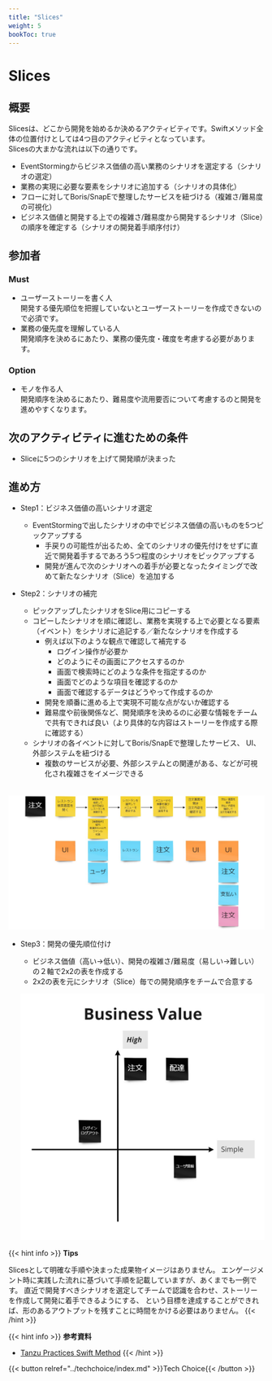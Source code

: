 ```yaml
---
title: "Slices"
weight: 5
bookToc: true
---
```


# Slices

## 概要

Slicesは、どこから開発を始めるか決めるアクティビティです。Swiftメソッド全体の位置付けとしては4つ目のアクティビティとなっています。  
Slicesの大まかな流れは以下の通りです。
- EventStormingからビジネス価値の高い業務のシナリオを選定する（シナリオの選定）
- 業務の実現に必要な要素をシナリオに追加する（シナリオの具体化）
- フローに対してBoris/SnapEで整理したサービスを紐づける（複雑さ/難易度の可視化）
- ビジネス価値と開発する上での複雑さ/難易度から開発するシナリオ（Slice）の順序を確定する（シナリオの開発着手順序付け）

## 参加者

### Must
- ユーザーストーリーを書く人  
  開発する優先順位を把握していないとユーザーストーリーを作成できないので必須です。
- 業務の優先度を理解している人  
  開発順序を決めるにあたり、業務の優先度・確度を考慮する必要があります。
### Option
- モノを作る人  
  開発順序を決めるにあたり、難易度や流用要否について考慮するのと開発を進めやすくなります。

## 次のアクティビティに進むための条件

- Sliceに5つのシナリオを上げて開発順が決まった

## 進め方

- Step1：ビジネス価値の高いシナリオ選定
  - EventStormingで出したシナリオの中でビジネス価値の高いものを5つピックアップする
    - 手戻りの可能性が出るため、全てのシナリオの優先付けをせずに直近で開発着手するであろう5つ程度のシナリオをピックアップする
    - 開発が進んで次のシナリオへの着手が必要となったタイミングで改めて新たなシナリオ（Slice）を追加する

- Step2：シナリオの補完
  - ピックアップしたシナリオをSlice用にコピーする
  - コピーしたシナリオを順に確認し、業務を実現する上で必要となる要素（イベント）をシナリオに追記する／新たなシナリオを作成する
    - 例えば以下のような観点で確認して補完する
      - ログイン操作が必要か
      - どのようにその画面にアクセスするのか
      - 画面で検索時にどのような条件を指定するのか
      - 画面でどのような項目を確認するのか
      - 画面で確認するデータはどうやって作成するのか
    - 開発を順番に進める上で実現不可能な点がないか確認する
    - 難易度や前後関係など、開発順序を決めるのに必要な情報をチームで共有できれば良い（より具体的な内容はストーリーを作成する際に確認する）
  - シナリオの各イベントに対してBoris/SnapEで整理したサービス、 UI、外部システムを紐づける
    - 複数のサービスが必要、外部システムとの関連がある、などが可視化され複雑さをイメージできる

　![slice1](SliceSample.jpg)

- Step3：開発の優先順位付け
  - ビジネス価値（高い→低い）、開発の複雑さ/難易度（易しい→難しい）の２軸で2x2の表を作成する
  - 2x2の表を元にシナリオ（Slice）毎での開発順序をチームで合意する
 
  ![2x2](BusinessValueSample.jpg)

{{< hint info >}}
**Tips**

Slicesとして明確な手順や決まった成果物イメージはありません。
エンゲージメント時に実践した流れに基づいて手順を記載していますが、あくまでも一例です。
直近で開発すべきシナリオを選定してチームで認識を合わせ、ストーリーを作成して開発に着手できるようにする、
という目標を達成することができれば、形のあるアウトプットを残すことに時間をかける必要はありません。
{{< /hint >}}

{{< hint info >}}
**参考資料**
- [Tanzu Practices Swift Method](https://tanzu.vmware.com/developer/practices/swift-method/)
{{< /hint >}}

{{< button relref="../techchoice/index.md" >}}Tech Choice{{< /button >}}